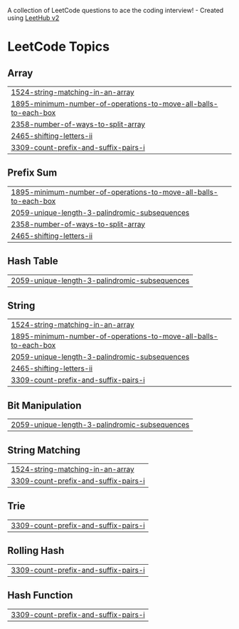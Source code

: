 A collection of LeetCode questions to ace the coding interview! - Created using [LeetHub v2](https://github.com/arunbhardwaj/LeetHub-2.0)
<!---LeetCode Topics Start-->
# LeetCode Topics
## Array
|  |
| ------- |
| [1524-string-matching-in-an-array](https://github.com/Kishanjaisoorya/LeetCode-problems/tree/master/1524-string-matching-in-an-array) |
| [1895-minimum-number-of-operations-to-move-all-balls-to-each-box](https://github.com/Kishanjaisoorya/LeetCode-problems/tree/master/1895-minimum-number-of-operations-to-move-all-balls-to-each-box) |
| [2358-number-of-ways-to-split-array](https://github.com/Kishanjaisoorya/LeetCode-problems/tree/master/2358-number-of-ways-to-split-array) |
| [2465-shifting-letters-ii](https://github.com/Kishanjaisoorya/LeetCode-problems/tree/master/2465-shifting-letters-ii) |
| [3309-count-prefix-and-suffix-pairs-i](https://github.com/Kishanjaisoorya/LeetCode-problems/tree/master/3309-count-prefix-and-suffix-pairs-i) |
## Prefix Sum
|  |
| ------- |
| [1895-minimum-number-of-operations-to-move-all-balls-to-each-box](https://github.com/Kishanjaisoorya/LeetCode-problems/tree/master/1895-minimum-number-of-operations-to-move-all-balls-to-each-box) |
| [2059-unique-length-3-palindromic-subsequences](https://github.com/Kishanjaisoorya/LeetCode-problems/tree/master/2059-unique-length-3-palindromic-subsequences) |
| [2358-number-of-ways-to-split-array](https://github.com/Kishanjaisoorya/LeetCode-problems/tree/master/2358-number-of-ways-to-split-array) |
| [2465-shifting-letters-ii](https://github.com/Kishanjaisoorya/LeetCode-problems/tree/master/2465-shifting-letters-ii) |
## Hash Table
|  |
| ------- |
| [2059-unique-length-3-palindromic-subsequences](https://github.com/Kishanjaisoorya/LeetCode-problems/tree/master/2059-unique-length-3-palindromic-subsequences) |
## String
|  |
| ------- |
| [1524-string-matching-in-an-array](https://github.com/Kishanjaisoorya/LeetCode-problems/tree/master/1524-string-matching-in-an-array) |
| [1895-minimum-number-of-operations-to-move-all-balls-to-each-box](https://github.com/Kishanjaisoorya/LeetCode-problems/tree/master/1895-minimum-number-of-operations-to-move-all-balls-to-each-box) |
| [2059-unique-length-3-palindromic-subsequences](https://github.com/Kishanjaisoorya/LeetCode-problems/tree/master/2059-unique-length-3-palindromic-subsequences) |
| [2465-shifting-letters-ii](https://github.com/Kishanjaisoorya/LeetCode-problems/tree/master/2465-shifting-letters-ii) |
| [3309-count-prefix-and-suffix-pairs-i](https://github.com/Kishanjaisoorya/LeetCode-problems/tree/master/3309-count-prefix-and-suffix-pairs-i) |
## Bit Manipulation
|  |
| ------- |
| [2059-unique-length-3-palindromic-subsequences](https://github.com/Kishanjaisoorya/LeetCode-problems/tree/master/2059-unique-length-3-palindromic-subsequences) |
## String Matching
|  |
| ------- |
| [1524-string-matching-in-an-array](https://github.com/Kishanjaisoorya/LeetCode-problems/tree/master/1524-string-matching-in-an-array) |
| [3309-count-prefix-and-suffix-pairs-i](https://github.com/Kishanjaisoorya/LeetCode-problems/tree/master/3309-count-prefix-and-suffix-pairs-i) |
## Trie
|  |
| ------- |
| [3309-count-prefix-and-suffix-pairs-i](https://github.com/Kishanjaisoorya/LeetCode-problems/tree/master/3309-count-prefix-and-suffix-pairs-i) |
## Rolling Hash
|  |
| ------- |
| [3309-count-prefix-and-suffix-pairs-i](https://github.com/Kishanjaisoorya/LeetCode-problems/tree/master/3309-count-prefix-and-suffix-pairs-i) |
## Hash Function
|  |
| ------- |
| [3309-count-prefix-and-suffix-pairs-i](https://github.com/Kishanjaisoorya/LeetCode-problems/tree/master/3309-count-prefix-and-suffix-pairs-i) |
<!---LeetCode Topics End-->